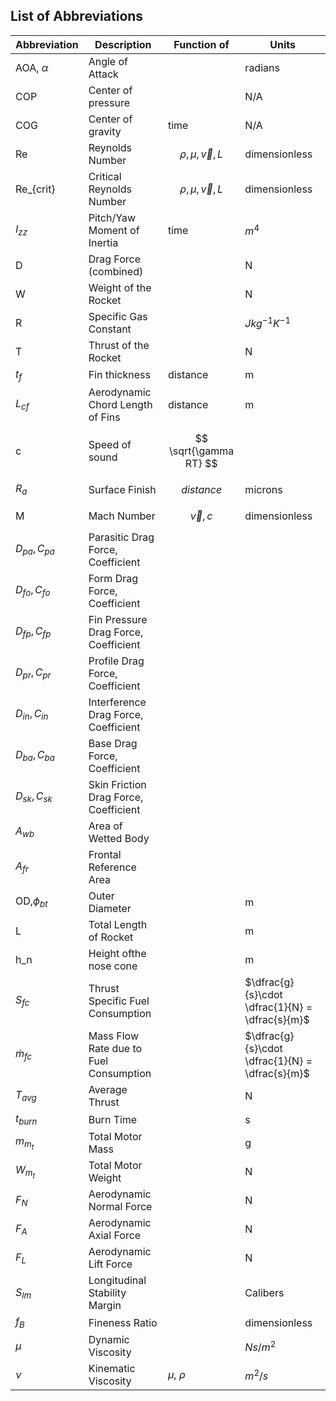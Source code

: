 ## List of Abbreviations

| Abbreviation     | Description                            | Function of              | Units                                           |
| ---              | ---                                    | ---                      | ---                                             |
| AOA, $\alpha$    | Angle of Attack                        |                          | radians                                         |
| COP              | Center of pressure                     |                          | N/A                                             |
| COG              | Center of gravity                      | time                     | N/A                                             |
| Re               | Reynolds Number                        | $$ \rho,\mu,\vec{v},L $$ | dimensionless                                   |
| Re_{crit}        | Critical Reynolds Number               | $$ \rho,\mu,\vec{v},L $$ | dimensionless                                   |
| $I_{zz}$         | Pitch/Yaw Moment of Inertia            | time                     | $m^4$                                           |
| D                | Drag Force (combined)                  |                          | N                                               |
| W                | Weight of the Rocket                   |                          | N                                               |
| R                | Specific Gas Constant                  |                          | $J kg^{-1} K^{-1}$                              |
| T                | Thrust of the Rocket                   |                          | N                                               |
| $t_f$            | Fin thickness                          | distance                 | m                                               |
| $L_{cf}$         | Aerodynamic Chord Length of Fins       | distance                 | m                                               |
| c                | Speed of sound                         | $$ \sqrt{\gamma RT} $$   |                                                 |
| $R_a$            | Surface Finish                         | $$ distance $$           | microns                                         |
| M                | Mach Number                            | $$ \vec{v}, c $$         | dimensionless                                   |
| $D_{pa}, C_{pa}$ | Parasitic Drag Force, Coefficient      |                          |                                                 |
| $D_{fo}, C_{fo}$ | Form Drag Force, Coefficient           |                          |                                                 |
| $D_{fp}, C_{fp}$ | Fin Pressure Drag Force, Coefficient   |                          |                                                 |
| $D_{pr}, C_{pr}$ | Profile Drag Force, Coefficient        |                          |                                                 |
| $D_{in}, C_{in}$ | Interference Drag Force, Coefficient   |                          |                                                 |
| $D_{ba}, C_{ba}$ | Base Drag Force, Coefficient           |                          |                                                 |
| $D_{sk}, C_{sk}$ | Skin Friction Drag Force, Coefficient  |                          |                                                 |
| $A_{wb}$         | Area of Wetted Body                    |                          |                                                 |
| $A_{fr}$         | Frontal Reference Area                 |                          |                                                 |
| OD,$\phi_{bt}$   | Outer Diameter                         |                          | m                                               |
| L                | Total Length of Rocket                 |                          | m                                               |
| h_n              | Height ofthe nose cone                 |                          | m                                               |
| $S_{fc}$         | Thrust Specific Fuel Consumption       |                          | $\dfrac{g}{s}\cdot \dfrac{1}{N} = \dfrac{s}{m}$ |
| $\dot{m}_{fc}$   | Mass Flow Rate due to Fuel Consumption |                          | $\dfrac{g}{s}\cdot \dfrac{1}{N} = \dfrac{s}{m}$ |
| $T_{avg}$        | Average Thrust                         |                          | N                                               |
| $t_{burn}$       | Burn Time                              |                          | s                                               |
| $m_{m_t}$        | Total Motor Mass                       |                          | g                                               |
| $W_{m_t}$        | Total Motor Weight                     |                          | N                                               |
| $F_N$            | Aerodynamic Normal Force               |                          | N                                               |
| $F_A$            | Aerodynamic Axial Force                |                          | N                                               |
| $F_L$            | Aerodynamic Lift Force                 |                          | N                                               |
| $S_{lm}$         | Longitudinal Stability Margin          |                          | Calibers                                        |
| $f_B$            | Fineness Ratio                         |                          | dimensionless                                   |
| $\mu$            | Dynamic Viscosity                      |                          | $N s / m^2$                                     |
| $\nu$            | Kinematic Viscosity                    | $\mu$, $\rho$            | $m^2/s$                                         |
